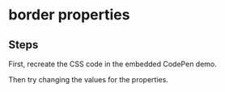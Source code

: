 # border properties

## Steps

First, recreate the CSS code in the embedded CodePen demo.

Then try changing the values for the properties.
